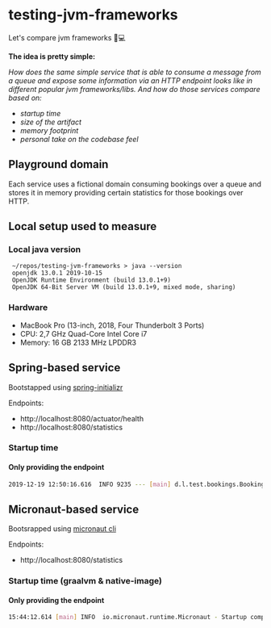 # testing-jvm-frameworks
Let's compare jvm frameworks 🎉💻

**The idea is pretty simple:**
 
_How does the same simple service that is able to
consume a message from a queue and expose some information via an HTTP endpoint
looks like in different popular jvm frameworks/libs. And how do those services
compare based on:_

* _startup time_
* _size of the artifact_
* _memory footprint_
* _personal take on the codebase feel_

## Playground domain
Each service uses a fictional domain consuming bookings over a queue and stores it in memory providing certain statistics for those bookings over HTTP.

## Local setup used to measure
### Local java version
```
 ~/repos/testing-jvm-frameworks > java --version
 openjdk 13.0.1 2019-10-15
 OpenJDK Runtime Environment (build 13.0.1+9)
 OpenJDK 64-Bit Server VM (build 13.0.1+9, mixed mode, sharing)
```

### Hardware
* MacBook Pro (13-inch, 2018, Four Thunderbolt 3 Ports)
* CPU: 2,7 GHz Quad-Core Intel Core i7
* Memory: 16 GB 2133 MHz LPDDR3

## Spring-based service
Bootstapped using [spring-initializr](https://start.spring.io)

Endpoints:
- http://localhost:8080/actuator/health
- http://localhost:8080/statistics

### Startup time
#### Only providing the endpoint
```bash
2019-12-19 12:50:16.616  INFO 9235 --- [main] d.l.test.bookings.BookingsApplication    : Started BookingsApplication in 1.785 seconds (JVM running for 2.127)
```

## Micronaut-based service
Bootsrapped using [micronaut cli](https://docs.micronaut.io/snapshot/guide/index.html#buildCLI)

Endpoints:
- http://localhost:8080/statistics

### Startup time (graalvm & native-image)
#### Only providing the endpoint
```bash
15:44:12.614 [main] INFO  io.micronaut.runtime.Micronaut - Startup completed in 22ms. Server Running: http://localhost:8080
```